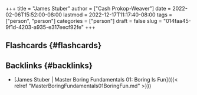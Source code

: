 +++
title = "James Stuber"
author = ["Cash Prokop-Weaver"]
date = 2022-02-06T15:52:00-08:00
lastmod = 2022-12-17T11:17:40-08:00
tags = ["person", "person"]
categories = ["person"]
draft = false
slug = "014faa45-9f1d-4203-a935-e317eecf92fe"
+++

## Flashcards {#flashcards}


## Backlinks {#backlinks}

-   [James Stuber | Master Boring Fundamentals 01: Boring Is Fun]({{< relref "MasterBoringFundamentals01BoringFun.md" >}})
